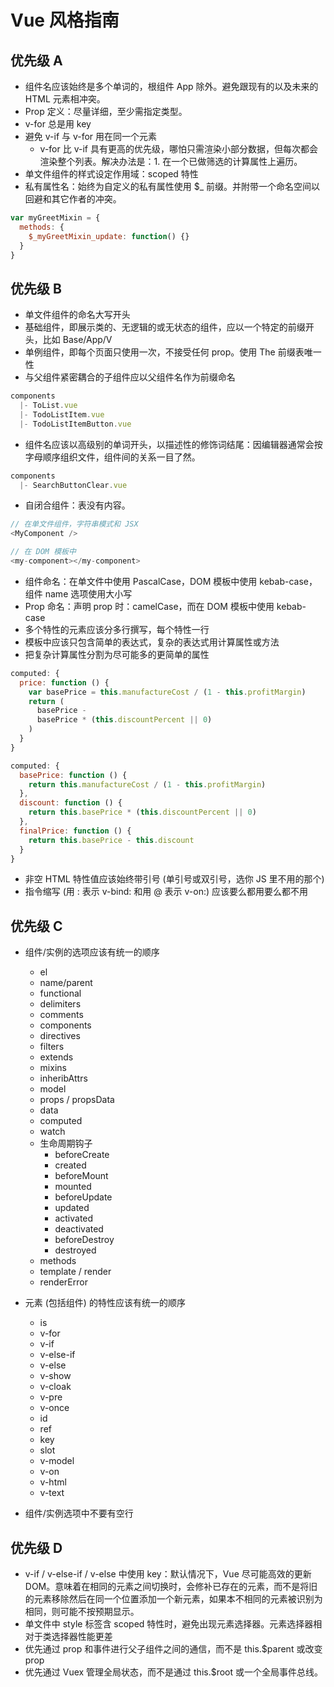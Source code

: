 # Vue 风格指南

## 优先级 A

* 组件名应该始终是多个单词的，根组件 App 除外。避免跟现有的以及未来的 HTML 元素相冲突。
* Prop 定义：尽量详细，至少需指定类型。
* v-for 总是用 key
* 避免 v-if 与 v-for 用在同一个元素
  * v-for 比 v-if 具有更高的优先级，哪怕只需渲染小部分数据，但每次都会渲染整个列表。解决办法是：1. 在一个已做筛选的计算属性上遍历。
* 单文件组件的样式设定作用域：scoped 特性
* 私有属性名：始终为自定义的私有属性使用 $_ 前缀。并附带一个命名空间以回避和其它作者的冲突。

```js
var myGreetMixin = {
  methods: {
    $_myGreetMixin_update: function() {}
  }
}
```

## 优先级 B

* 单文件组件的命名大写开头
* 基础组件，即展示类的、无逻辑的或无状态的组件，应以一个特定的前缀开头，比如 Base/App/V
* 单例组件，即每个页面只使用一次，不接受任何 prop。使用 The 前缀表唯一性
* 与父组件紧密耦合的子组件应以父组件名作为前缀命名

```js
components
  |- ToList.vue
  |- TodoListItem.vue
  |- TodoListItemButton.vue
```

* 组件名应该以高级别的单词开头，以描述性的修饰词结尾：因编辑器通常会按字母顺序组织文件，组件间的关系一目了然。

```js
components
  |- SearchButtonClear.vue
```

* 自闭合组件：表没有内容。

```js
// 在单文件组件，字符串模式和 JSX
<MyComponent />

// 在 DOM 模板中
<my-component></my-component>
```

* 组件命名：在单文件中使用 PascalCase，DOM 模板中使用 kebab-case，组件 name 选项使用大小写
* Prop 命名：声明 prop 时：camelCase，而在 DOM 模板中使用 kebab-case
* 多个特性的元素应该分多行撰写，每个特性一行
* 模板中应该只包含简单的表达式，复杂的表达式用计算属性或方法
* 把复杂计算属性分割为尽可能多的更简单的属性

```js
computed: {
  price: function () {
    var basePrice = this.manufactureCost / (1 - this.profitMargin)
    return (
      basePrice -
      basePrice * (this.discountPercent || 0)
    )
  }
}

computed: {
  basePrice: function () {
    return this.manufactureCost / (1 - this.profitMargin)
  },
  discount: function () {
    return this.basePrice * (this.discountPercent || 0)
  },
  finalPrice: function () {
    return this.basePrice - this.discount
  }
}
```

* 非空 HTML 特性值应该始终带引号 (单引号或双引号，选你 JS 里不用的那个)
* 指令缩写 (用 : 表示 v-bind: 和用 @ 表示 v-on:) 应该要么都用要么都不用

## 优先级 C

* 组件/实例的选项应该有统一的顺序
  * el
  * name/parent
  * functional
  * delimiters
  * comments
  * components
  * directives
  * filters
  * extends
  * mixins
  * inheribAttrs
  * model
  * props / propsData
  * data
  * computed
  * watch
  * 生命周期钩子
    * beforeCreate
    * created
    * beforeMount
    * mounted
    * beforeUpdate
    * updated
    * activated
    * deactivated
    * beforeDestroy
    * destroyed
  * methods
  * template / render
  * renderError

* 元素 (包括组件) 的特性应该有统一的顺序
  * is
  * v-for
  * v-if
  * v-else-if
  * v-else
  * v-show
  * v-cloak
  * v-pre
  * v-once
  * id
  * ref
  * key
  * slot
  * v-model
  * v-on
  * v-html
  * v-text

* 组件/实例选项中不要有空行

## 优先级 D

* v-if / v-else-if / v-else 中使用 key：默认情况下，Vue 尽可能高效的更新 DOM。意味着在相同的元素之间切换时，会修补已存在的元素，而不是将旧的元素移除然后在同一个位置添加一个新元素，如果本不相同的元素被识别为相同，则可能不按预期显示。
* 单文件中 style 标签含 scoped 特性时，避免出现元素选择器。元素选择器相对于类选择器性能更差
* 优先通过 prop 和事件进行父子组件之间的通信，而不是 this.$parent 或改变 prop
* 优先通过 Vuex 管理全局状态，而不是通过 this.$root 或一个全局事件总线。


